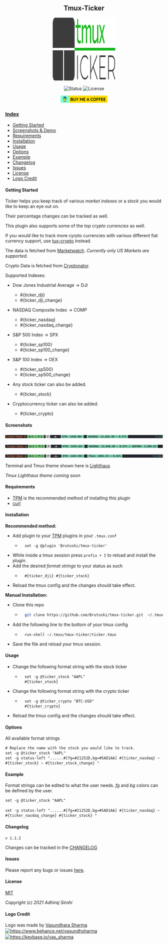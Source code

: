 <h2 align="center">Tmux-Ticker</h2>
<p align="center"><img src="https://raw.githubusercontent.com/Brutuski/tmux-ticker/188354ed393f5d4ef2dea5dd665195bf0a591879/logo.svg" width="200" height="200"><p>
<p align="center">
        <img alt="Status" src="https://img.shields.io/badge/Maintained-Yes-44B273.svg">
        <img alt="License" src="https://img.shields.io/badge/LICENSE-MIT-1D918B.svg">
</p>

<p align="center">
    <a href="https://www.buymeacoffee.com/asirohi"><img alt="Status" src="https://raw.githubusercontent.com/Brutuski/tmux-crypto/8a44fec52097cede774504f5bdaca5386abac3cc/assets/bmc.svg" width="150" height="23"> 
</p>

### Index
* [Getting Started](#getting-started)
* [Screenshots & Demo](#screenshots)
* [Requirements](#requirements)
* [Installation](#installation)
* [Usage](#usage)
* [Options](#options)
* [Example](#example)
* [Changelog](#changelog)
* [Issues](#issues)
* [License](#license)
* [Logo Credit](#logo-credit)

#### Getting Started
Ticker helps you keep track of various _market indexes_ or a _stock_ you would like to keep an eye out on.

Their percentage changes can be tracked as well.

This plugin also supports some of the _top crypto currencies_ as well.

If you would like to track more cyrpto currencies with various different fiat currency support, use [tux-crypto](https://github.com/Brutuski/tmux-crypto) instead.

The data is fetched from [Marketwatch](https://www.marketwatch.com/).
_Currently only US Markets are supported._

Crypto Data is fetched from [Cryptonator](https://www.cryptonator.com/).

Supported Indexes:
- Dow Jones Industrial Average -> DJI
    * #{ticker_dji}
    * #{ticker_dji_change}
- NASDAQ Composite Index -> COMP
    * #{ticker_nasdaq}
    * #{ticker_nasdaq_change}
- S&P 500 Index -> SPX
    * #{ticker_sp100}
    * #{ticker_sp100_change}
- S&P 100 Index -> OEX
    * #{ticker_sp500}
    * #{ticker_sp500_change}

- Any stock ticker can also be added.
    * #{ticker_stock}
- Cryptocurrency ticker can also be added.
    * #{ticker_crypto}

#### Screenshots
<p align="center"><img src="https://raw.githubusercontent.com/Brutuski/tmux-ticker/main/assets/ticker1.png"><p>
<p align="center"><img src="https://raw.githubusercontent.com/Brutuski/tmux-ticker/main/assets/ticker2.png"><p>
<p align="center"><img src="https://raw.githubusercontent.com/Brutuski/tmux-ticker/main/assets/ticker3.png"><p>

Terminal and Tmux theme shown here is [Lighthaus](https://github.com/lighthaus-theme)

_Tmux Lighthaus theme coming soon_

#### Requirements
- [TPM](https://github.com/tmux-plugins/tpm) is the recommended method of installing this plugin
- [curl](https://github.com/curl/curl)

#### Installation
**Recommended method:**
- Add plugin to your [TPM](https://github.com/tmux-plugins/tpm) plugins in your `.tmux.conf`
    * ``` vim
        set -g @plugin 'Brutuski/tmux-ticker'
      ```
- While inside a tmux session press `prefix + I` to reload and install the plugin.
- Add the desired _format strings_ to your status as such
    * ``` vim
        #{ticker_dji} #{ticker_stock}
      ```
- Reload the tmux config and the changes should take effect.

**Manual Installation:**
- Clone this repo
    * ``` sh
        git clone https://github.com/Brutuski/tmux-ticker.git  ~/.tmux/tmux-ticker
      ```
- Add the following line to the bottom of your tmux config
    * ``` vim
        run-shell ~/.tmux/tmux-ticker/ticker.tmux
      ```
- Save the file and reload your tmux session.

#### Usage
- Change the following format string with the stock ticker
    * ``` vim
        set -g @ticker_stock "AAPL"
        #{ticker_stock}
      ```
- Change the following format string with the crypto ticker
    * ``` vim
        set -g @ticker_crypto "BTC-USD"
        #{ticker_crypto}
      ```
- Reload the tmux config and the changes should take effect.

#### Options
All available format strings
``` vim
# Replace the name with the stock you would like to track.
set -g @ticker_stock "AAPL"
set -g status-left "......#[fg=#21252D,bg=#5AD1AA] #{ticker_nasdaq} ~ #{ticker_stock} ~ #{ticker_stock_change} "
```

#### Example
Format strings can be edited to what the user needs.
_fg_ and _bg_ colors can be defined by the user.
``` vim
set -g @ticker_stock "AAPL"

set -g status-left "......#[fg=#21252D,bg=#5AD1AA] #{ticker_nasdaq} ~ #{ticker_nasdaq_change} #{ticker_stock} "
```

#### Changelog
``` vim
v 1.1.2
```
Changes can be tracked in the [CHANGELOG](https://github.com/Brutuski/tmux-ticker/blob/main/CHANGELOG.md)

#### Issues
Please report any bugs or issues [here](https://github.com/Brutuski/tmux-ticker/issues).

#### License
[MIT](https://github.com/Brutuski/tmux-ticker/blob/main/LICENSE)

_Copyright (c) 2021 Adhiraj Sirohi_ 

#### Logo Credit
Logo was made by [Vasundhara Sharma](https://vasdesigns.de/) 
<a href="https://www.behance.net/vasundhsharma" target="blank"><img align="center" src="https://raw.githubusercontent.com/detain/svg-logos/780f25886640cef088af994181646db2f6b1a3f8/svg/behance-1.svg" alt="https://www.behance.net/vasundhsharma" height="40" width="40"/></a> <a href="https://keybase.io/vas_sharma" target="blank"><img align="center" src="https://www.vectorlogo.zone/logos/keybase/keybase-icon.svg" alt="https://keybase.io/vas_sharma" height="40" width="40"/></a>
